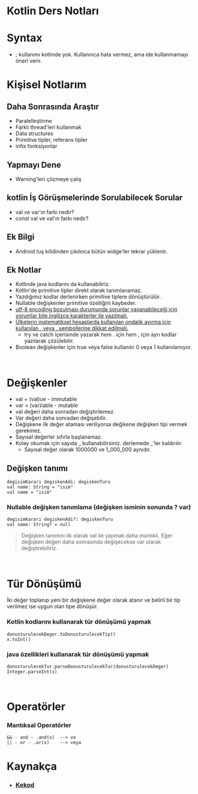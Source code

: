 # Kotlin Ders Notları 
# Syntax
+ ; kullanımı kotlinde yok. Kullanınca hata vermez, ama ide kullanmamayı öneri verir.

# Kişisel Notlarım
## Daha Sonrasında Araştır
+ Paralelleştirme
+ Farklı thread'leri kullanmak
+ Data structures
+ Primitive tipler, referans tipler
+ infix fonksiyonlar

## Yapmayı Dene
+ Warning'leri çözmeye çalış

## kotlin İş Görüşmelerinde Sorulabilecek Sorular
+ val ve var'ın farkı nedir?
+ const val ve val'ın farkı nedir?

## Ek Bilgi
+ Android tuş kilidinden çıkılınca bütün widge'ler tekrar yüklenir.

## Ek Notlar
+ Kotlinde java kodlarını da kullanabiliriz.
+ Kotlin'de primitive tipler direkt olarak tanımlanamaz.
+ Yazdığımız kodlar derlenirken primitive tiplere dönüştürülür.
+ Nullable değişkenler primitive özelliğini kaybeder.
+ [utf-8 encoding bozulması durumunda sorunlar yaşanabileceği için yorumlar bile ingilizce karakterler ile yazılmalı.](https://www.youtube.com/watch?v=eYDZFqnOGC8&t=3226s)
+ [Ülkelerin matematiksel hesaplarda kullanılan ondalık ayırma için kullanılan , veya . sembollerine dikkat edilmeli.](https://youtu.be/eYDZFqnOGC8?t=4984)
	+ try ve catch içerisinde yazarak hem . için hem , için ayrı kodlar yazılarak çözülebilir.
+ Boolean değişkenler için true veya false kullanılır 0 veya 1 kullanılamıyor.


<br>

# Değişkenler

+ val = (val)ue - immutable
+ var = (var)iable - mutable
+ val değeri daha sonradan değiştirilemez.
+ Var değeri daha sonradan değişebilir.
+ Değişkene ilk değer ataması veriliyorsa değikene değişken tipi vermek gerekmez.
+ Sayısal değerler sıfırla başlanamaz.
+ Kolay okumak için sayıda _ kullanabilirsiniz. derlemede _'ler kaldırılır.
	+ Sayısal değer olarak 1000000 ve 1_000_000 aynıdır.

## Değişken tanımı
	degisimKarari degiskenAdi: degiskenTuru
	val name: String = "isim"
	val name = "isim"
		
### Nullable değişken tanımlama (değişken isminin sonunda ? var)
	degisimKarari degiskenAdi?: degiskenTuru
	val name: String? = null

> Değişken tanımını ilk olarak val ile yapmak daha mantıklı. Eğer değişken değeri daha sonrasında değişecekse var olarak değiştirebiliriz.

<br>

# Tür Dönüşümü
İki değer toplanıp yeni bir değişkene değer olarak atanır ve belirli bir tip verilmez ise uygun olan tipe dönüşür.
	
### Kotlin kodlarını kullanarak tür dönüşümü yapmak
	donusturulecekDeger.toDonusturulecekTip()
	x.toInt()
### java özellikleri kullanarak tür dönüşümü yapmak
	donusturulecekTur.parseDonusturulecekTur(donusturulecekDeger)
	Integer.parseInt(x)

<br>

# Operatörler
### Mantıksal Operatörler
	&& - and - .and(x)	--> ve
	|| - or - .or(x)	--> veya

# Kaynakça
+ ### [Kekod](https://www.youtube.com/@KeKod)
